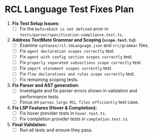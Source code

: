 # RCL Language Test Fixes Plan

1.  **Fix Test Setup Issues:**
    *   [ ] Fix the `beforeEach is not defined` error in `tests/parser/specification-compliance.test.ts`.

2.  **Address TextMate Grammar and Scoping (`scope.test.ts`):**
    *   [ ] Examine `syntaxes/rcl.tmLanguage.json` and `src/grammar` files.
    *   [ ] Fix `agent declaration scopes correctly` test.
    *   [ ] Fix `agent with config section scopes correctly` test.
    *   [ ] Fix `properly separated subsections scope correctly` test.
    *   [ ] Fix `import statement scopes correctly` test.
    *   [ ] Fix `flow declarations and rules scope correctly` test.
    *   [ ] Fix remaining scoping tests.

3.  **Fix Parser and AST generation:**
    *   [ ] Investigate and fix parser errors shown in validation and performance tests.
    *   [ ] Focus on `parses large RCL files efficiently` test case.

4.  **Fix LSP Features (Hover & Completion):**
    *   [ ] Fix hover provider tests in `hover.test.ts`.
    *   [ ] Fix completion provider tests in `completion.test.ts`.

5.  **Final Validation:**
    *   [ ] Run all tests and ensure they pass. 